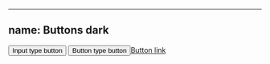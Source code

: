 
---
name: Buttons dark
---
<input type="button" value="Input type button" class="btn btn--dark"/>
<button type="button" class="btn btn--dark btn btn--dark">Button type button</button><a href="#" class="btn btn--dark">Button link</a>